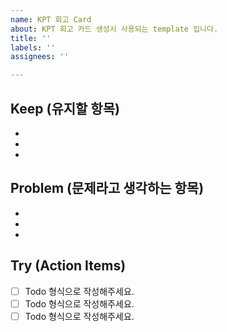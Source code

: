 ```yaml
---
name: KPT 회고 Card
about: KPT 회고 카드 생성시 사용되는 template 입니다.
title: ''
labels: ''
assignees: ''

---
```


## Keep (유지할 항목)
-
-
-

## Problem (문제라고 생각하는 항목)
-
-
-

## Try (Action Items)
 - [ ] Todo 형식으로 작성해주세요.
 - [ ] Todo 형식으로 작성해주세요.
 - [ ] Todo 형식으로 작성해주세요.
